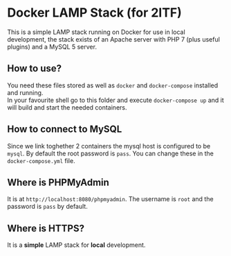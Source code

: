 Docker LAMP Stack (for 2ITF)
============================

This is a simple LAMP stack running on Docker for use in local development, the stack exists of an Apache server with PHP 7 (plus useful plugins) and a MySQL 5 server. 

## How to use?
You need these files stored as well as `docker` and `docker-compose` installed and running.  
In your favourite shell go to this folder and execute `docker-compose up` and it will build and start the needed containers. 

## How to connect to MySQL
Since we link toghether 2 containers the mysql host is configured to be `mysql`. By default the root password is `pass`. You can change these in the `docker-compose.yml` file.

## Where is PHPMyAdmin
It is at `http://localhost:8080/phpmyadmin`. The username is `root` and the password is `pass` by default.

## Where is HTTPS?
It is a **simple** LAMP stack for **local** development. 
